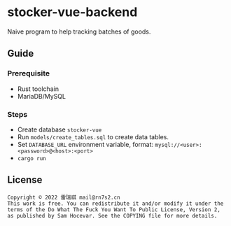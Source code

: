 # stocker-vue-backend
Naive program to help tracking batches of goods.

## Guide
### Prerequisite
- Rust toolchain
- MariaDB/MySQL

### Steps
- Create database `stocker-vue`
- Run `models/create_tables.sql` to create data tables.
- Set `DATABASE_URL` environment variable, format: `mysql://<user>:<password>@<host>:<port>`
- `cargo run`

## License
```
Copyright © 2022 雷瑞祺 mail@rn7s2.cn
This work is free. You can redistribute it and/or modify it under the
terms of the Do What The Fuck You Want To Public License, Version 2,
as published by Sam Hocevar. See the COPYING file for more details.
```
